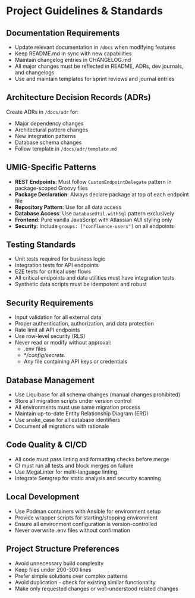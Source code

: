# Project Guidelines & Standards

## Documentation Requirements

- Update relevant documentation in `/docs` when modifying features
- Keep README.md in sync with new capabilities
- Maintain changelog entries in CHANGELOG.md
- All major changes must be reflected in README, ADRs, dev journals, and changelogs
- Use and maintain templates for sprint reviews and journal entries

## Architecture Decision Records (ADRs)

Create ADRs in `/docs/adr` for:

- Major dependency changes
- Architectural pattern changes
- New integration patterns
- Database schema changes
- Follow template in `/docs/adr/template.md`

## UMIG-Specific Patterns

- **REST Endpoints**: Must follow `CustomEndpointDelegate` pattern in package-scoped Groovy files
- **Package Declaration**: Always declare package at top of each endpoint file
- **Repository Pattern**: Use for all data access
- **Database Access**: Use `DatabaseUtil.withSql` pattern exclusively
- **Frontend**: Pure vanilla JavaScript with Atlassian AUI styling only
- **Security**: Include `groups: ["confluence-users"]` on all endpoints

## Testing Standards

- Unit tests required for business logic
- Integration tests for API endpoints
- E2E tests for critical user flows
- All critical endpoints and data utilities must have integration tests
- Synthetic data scripts must be idempotent and robust

## Security Requirements

- Input validation for all external data
- Proper authentication, authorization, and data protection
- Rate limit all API endpoints
- Use row-level security (RLS)
- Never read or modify without approval:
  - .env files
  - \*_/config/secrets._
  - Any file containing API keys or credentials

## Database Management

- Use Liquibase for all schema changes (manual changes prohibited)
- Store all migration scripts under version control
- All environments must use same migration process
- Maintain up-to-date Entity Relationship Diagram (ERD)
- Use snake_case for all database identifiers
- Document all migrations with rationale

## Code Quality & CI/CD

- All code must pass linting and formatting checks before merge
- CI must run all tests and block merges on failure
- Use MegaLinter for multi-language linting
- Integrate Semgrep for static analysis and security scanning

## Local Development

- Use Podman containers with Ansible for environment setup
- Provide wrapper scripts for starting/stopping environment
- Ensure all environment configuration is version-controlled
- Never overwrite .env files without confirmation

## Project Structure Preferences

- Avoid unnecessary build complexity
- Keep files under 200-300 lines
- Prefer simple solutions over complex patterns
- Avoid duplication - check for existing similar functionality
- Make only requested changes or well-understood related changes
